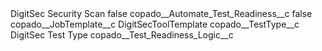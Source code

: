 <?xml version="1.0" encoding="UTF-8"?>
<CustomMetadata xmlns="http://soap.sforce.com/2006/04/metadata" xmlns:xsi="http://www.w3.org/2001/XMLSchema-instance" xmlns:xsd="http://www.w3.org/2001/XMLSchema">
    <label>DigitSec Security Scan</label>
    <protected>false</protected>
    <values>
        <field>copado__Automate_Test_Readiness__c</field>
        <value xsi:type="xsd:boolean">false</value>
    </values>
    <values>
        <field>copado__JobTemplate__c</field>
        <value xsi:type="xsd:string">DigitSecToolTemplate</value>
    </values>
    <values>
        <field>copado__TestType__c</field>
        <value xsi:type="xsd:string">DigitSec Test Type</value>
    </values>
    <values>
        <field>copado__Test_Readiness_Logic__c</field>
        <value xsi:nil="true"/>
    </values>
</CustomMetadata>
